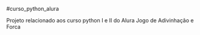 #curso_python_alura

Projeto relacionado aos curso python I e II do Alura
Jogo de Adivinhação e Forca